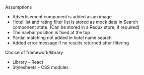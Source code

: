Assumptions

- Advertisement component is added as an image
- Hotel list and rating filter list is stored as mock data in Search component state. (Can be stored in a Redux store, if required)
- The navbar position is fixed at the top
- Partial matching not added in hotel name search
- Added error message if no results returned after filtering

Choice of framework/library

- Library - React
- Stylesheets - CSS modules
